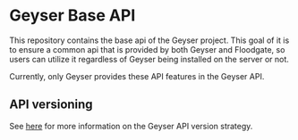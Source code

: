 # Geyser Base API

This repository contains the base api of the Geyser project. This goal of it is to ensure a common api that is provided by both Geyser
and Floodgate, so users can utilize it regardless of Geyser being installed on the server or not.

Currently, only Geyser provides these API features in the Geyser API.

## API versioning 
See [here](/geyser-versioning.md) for more information on the Geyser API version strategy.
